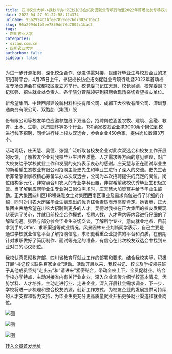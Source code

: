 ```yaml
---
title: 四川农业大学->我校举办书记校长访企拓岗促就业专项行动暨2022年首场校友专场双选会 | sicau.com.cn
date: 2022-04-27 01:22:58.124374
urlname: 95a2994d1bfee7859de76d7002c1bac3
slug: 95a2994d1bfee7859de76d7002c1bac3
tags: 
- 四川农业大学
categories:
- sicau.com.cn
- 四川农业大学
authorbox: false
sidebar: false
---
```

为进一步开源拓岗，深化校企合作、促进供需对接，搭建好毕业生与校友企业的求职招聘平台，4月25日上午，书记校长访企拓岗促就业专项行动暨2022年首场校友专场双选会在成都校区麦立方举行。校党委书记庄天慧、校长吴德、校党委副书记张强、招生就业处负责人、各学院分管院领导到招聘会现场亲切看望校友单位。

新希望集团、中建西部建设新材料科技有限公司、成都正大农牧有限公司、深圳慧通商务有限公司、双胞胎（集团）股
<!--more-->
份有限公司等校友单位应邀参加线下双选会，招聘岗位涵盖农牧、建筑、金融、教育、土木、生物、风景园林等多个行业。130余家校友企业携3000余个岗位到校进行线下招聘，同步进行线上校友双选会，参会企业450余家，提供岗位数超3万个。

活动现场，庄天慧、吴德、张强广泛听取各校友企业对此次双选会和校友工作开展的反馈，了解校友企业对我校毕业生培养质量、人才需求等方面的意见建议，对广大校友给予学校就业工作和发展的支持表示衷心的感谢。庄天慧与正在面试毕业生的新希望生态牧业有限公司招聘主管史先生和毕业生进行了深入的交流。史先生表示非常感谢学校精心筹备举办本次双选会，公司为本次招聘提供的充足的岗位，岗位结构多元化，非常契合川农大的专业学科设置，非常希望我校优秀毕业生积极加盟。当了解到应聘毕业生专业对口岗位需求时，庄天慧大加赞赏并给予毕业生鼓励。正大集团四川区HR程姝雅女士对集团西南区事业及需求岗位进行了详细的介绍，同时对川农大历届毕业生表现出的优秀综合素质表示高度肯定。她表示，正大集团由衷地希望在川农大招聘到更多的人才。吴德对我校在正大集团的校友发展现状表达了关心，并就目前校企合作模式，招聘人数、人才需求等内容进行仔细的了解和沟通。张强与部分参会毕业生亲切交谈，了解所学专业，意向就业地点、目前拿到手的Offer、求职渠道等就业情况。风景园林专业刘畅同学表示，自己主要是通过学校就业信息平台了解招聘信息，求职更看重企业提供的平台和资质，在前期针对求职做好了简历制作、面试等充足的准备，有信心在此次校友双选会中找到专业对口的心仪职位。

我校认真贯彻教育部、四川省教育厅就业工作的部署和要求，结合我校实际，积极开展“书记校长联系百家企业”活动。活动开展以来，我校书记、校长及学校领导班子其他成员坚持“走出去”和“请进来”紧密结合，带动全校上下，全员促就业。结合学校办学特点，主动对接省内有关行业企业，深入企业宣传介绍学校基本情况，优势学科、人才培养，主动走进行业、走进企业，深入开展社会需求调查，下一步，学校将进一步梳理和整合校友资源，创新工作方式，为校友企业的发展提供可持续的人才支撑和智力支持，为毕业生更充分更高质量就业开拓更多就业渠道和就业岗位。

![图](https://news.sicau.edu.cn/__local/A/8F/CA/E5FFB48B6E8B19EBD31640FC453_F6E315F0_226AB.jpg)

![图](https://news.sicau.edu.cn/__local/8/6E/33/5295C0AAAE94D56D910F0A579CA_49D6215E_29C49.jpg)

![图](https://news.sicau.edu.cn/__local/4/DF/61/7DE776875A1828AA36EE1F7897E_53CCDD75_1DBDE.jpg)

[转入文章首发地址](https://news.sicau.edu.cn/info/1135/67515.htm)
